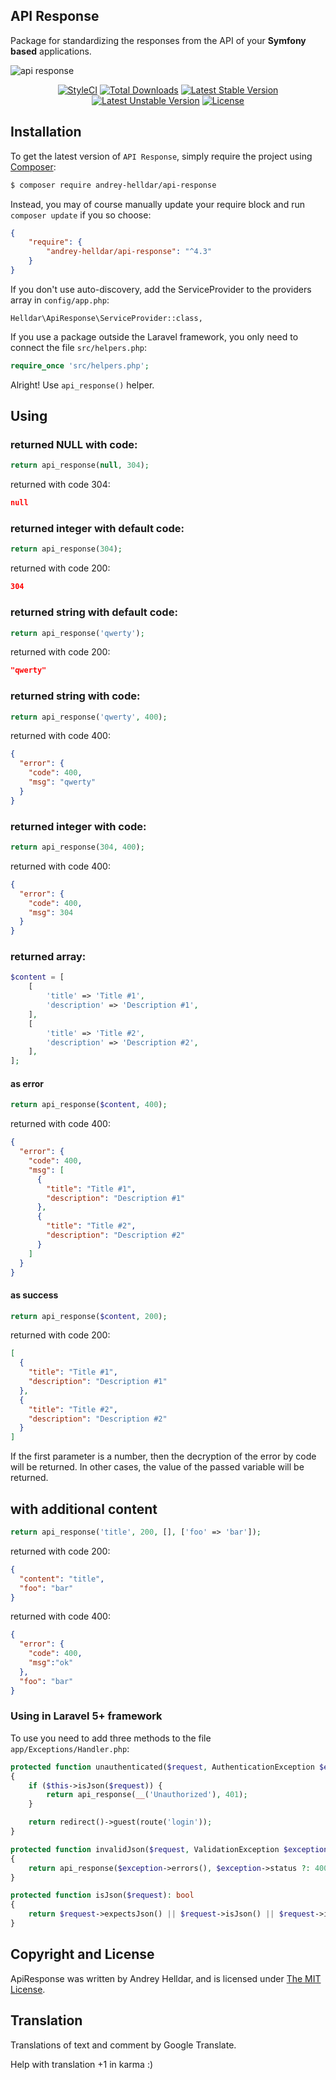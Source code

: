 ## API Response

Package for standardizing the responses from the API of your **Symfony based** applications.

![api response](https://user-images.githubusercontent.com/10347617/41526643-83080b9c-72ed-11e8-9fc7-9780546e0255.png)

<p align="center">
    <a href="https://styleci.io/repos/82566268"><img src="https://styleci.io/repos/82566268/shield" alt="StyleCI" /></a>
    <a href="https://packagist.org/packages/andrey-helldar/api-response"><img src="https://img.shields.io/packagist/dt/andrey-helldar/api-response.svg?style=flat-square" alt="Total Downloads" /></a>
    <a href="https://packagist.org/packages/andrey-helldar/api-response"><img src="https://poser.pugx.org/andrey-helldar/api-response/v/stable?format=flat-square" alt="Latest Stable Version" /></a>
    <a href="https://packagist.org/packages/andrey-helldar/api-response"><img src="https://poser.pugx.org/andrey-helldar/api-response/v/unstable?format=flat-square" alt="Latest Unstable Version" /></a>
    <a href="LICENSE"><img src="https://poser.pugx.org/andrey-helldar/api-response/license?format=flat-square" alt="License" /></a>
</p>


## Installation

To get the latest version of `API Response`, simply require the project using [Composer](https://getcomposer.org/):

```bash
$ composer require andrey-helldar/api-response
```

Instead, you may of course manually update your require block and run `composer update` if you so choose:

```json
{
    "require": {
        "andrey-helldar/api-response": "^4.3"
    }
}
```

If you don't use auto-discovery, add the ServiceProvider to the providers array in `config/app.php`:

    Helldar\ApiResponse\ServiceProvider::class,

If you use a package outside the Laravel framework, you only need to connect the file `src/helpers.php`:

```php
require_once 'src/helpers.php';
```

Alright! Use `api_response()` helper.


## Using

### returned NULL with code:
```php
return api_response(null, 304);
```
returned with code 304:
```json
null
```

### returned integer with default code:
```php
return api_response(304);
```
returned with code 200:
```json
304
```

### returned string with default code:
```php
return api_response('qwerty');
```
returned with code 200:
```json
"qwerty"
```

### returned string with code:
```php
return api_response('qwerty', 400);
```
returned with code 400:
```json
{
  "error": {
    "code": 400,
    "msg": "qwerty"
  }
}
```

### returned integer with code:
```php
return api_response(304, 400);
```
returned with code 400:
```json
{
  "error": {
    "code": 400,
    "msg": 304
  }
}
```

### returned array:
```php
$content = [
    [
        'title' => 'Title #1',
        'description' => 'Description #1',
    ],
    [
        'title' => 'Title #2',
        'description' => 'Description #2',
    ],
];
```

#### as error
```php
return api_response($content, 400);
```
returned with code 400:
```json
{
  "error": {
    "code": 400,
    "msg": [
      {
        "title": "Title #1",
        "description": "Description #1"
      },
      {
        "title": "Title #2",
        "description": "Description #2"
      }
    ]
  }
}
```

#### as success
```php
return api_response($content, 200);
```
returned with code 200:
```json
[
  {
    "title": "Title #1",
    "description": "Description #1"
  },
  {
    "title": "Title #2",
    "description": "Description #2"
  }
]
```
    
If the first parameter is a number, then the decryption of the error by code will be returned. In other cases, the value of the passed variable will be returned.


## with additional content
```php
return api_response('title', 200, [], ['foo' => 'bar']);
```
returned with code 200:
```json
{
  "content": "title",
  "foo": "bar"
}
```

returned with code 400:
```json
{
  "error": {
    "code": 400,
    "msg":"ok"
  },
  "foo": "bar"
}
```

### Using in Laravel 5+ framework

To use you need to add three methods to the file `app/Exceptions/Handler.php`:

```php
protected function unauthenticated($request, AuthenticationException $exception)
{
    if ($this->isJson($request)) {
        return api_response(__('Unauthorized'), 401);
    }

    return redirect()->guest(route('login'));
}

protected function invalidJson($request, ValidationException $exception)
{
    return api_response($exception->errors(), $exception->status ?: 400);
}

protected function isJson($request): bool
{
    return $request->expectsJson() || $request->isJson() || $request->is('api/');
}
```


## Copyright and License

ApiResponse was written by Andrey Helldar, and is licensed under [The MIT License](LICENSE).


## Translation

Translations of text and comment by Google Translate.

Help with translation +1 in karma :)
